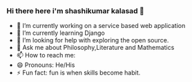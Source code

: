 ### Hi there here i'm shashikumar kalasad 👋

- 🔭 I’m currently working on a service based web application
- 🌱 I’m currently learning Django
- 🤔 I’m looking for help with exploring the open source.
- 💬 Ask me about Philosophy,Literature and Mathematics
- 📫 How to reach me: 
- 😄 Pronouns: He/His
- ⚡ Fun fact: fun is when skills become habit.





